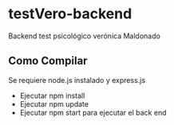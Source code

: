 # testVero-backend
Backend test psicológico verónica Maldonado

## Como Compilar
Se requiere node.js instalado y express.js
* Ejecutar npm install
* Ejecutar npm update
* Ejecutar npm start para ejecutar el back end

